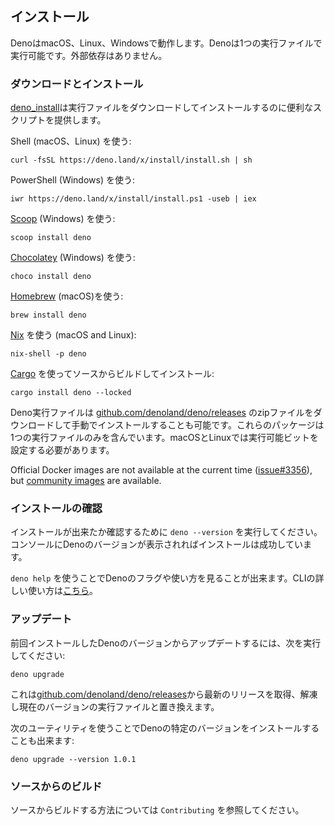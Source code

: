 <!-- ## Installation -->
## インストール

<!--
Deno works on macOS, Linux, and Windows. Deno is a single binary executable. It
has no external dependencies.
-->
DenoはmacOS、Linux、Windowsで動作します。Denoは1つの実行ファイルで実行可能です。外部依存はありません。

<!-- ### Download and install -->
### ダウンロードとインストール

<!--
[deno_install](https://github.com/denoland/deno_install) provides convenience
scripts to download and install the binary.
-->
[deno_install](https://github.com/denoland/deno_install)は実行ファイルをダウンロードしてインストールするのに便利なスクリプトを提供します。

<!-- Using Shell (macOS and Linux): -->
Shell (macOS、Linux) を使う: 
 
```shell
curl -fsSL https://deno.land/x/install/install.sh | sh
```

<!-- Using PowerShell (Windows): -->
PowerShell (Windows) を使う:

```shell
iwr https://deno.land/x/install/install.ps1 -useb | iex
```

<!-- Using [Scoop](https://scoop.sh/) (Windows): -->
[Scoop](https://scoop.sh/) (Windows) を使う: 

```shell
scoop install deno
```

<!-- Using [Chocolatey](https://chocolatey.org/packages/deno) (Windows): -->
[Chocolatey](https://chocolatey.org/packages/deno) (Windows) を使う: 

```shell
choco install deno
```

<!-- Using [Homebrew](https://formulae.brew.sh/formula/deno) (macOS): -->
[Homebrew](https://formulae.brew.sh/formula/deno) (macOS)を使う:

```shell
brew install deno
```

<!-- Using [Nix](https://nixos.org/download.html) (macOS and Linux): -->
[Nix](https://nixos.org/download.html) を使う (macOS and Linux):

```shell
nix-shell -p deno
```

<!-- Build and install from source using [Cargo](https://crates.io/crates/deno): -->
[Cargo](https://crates.io/crates/deno) を使ってソースからビルドしてインストール:

```shell
cargo install deno --locked
```

<!--
Deno binaries can also be installed manually, by downloading a zip file at
[github.com/denoland/deno/releases](https://github.com/denoland/deno/releases).
These packages contain just a single executable file. You will have to set the
executable bit on macOS and Linux.
-->
Deno実行ファイルは [github.com/denoland/deno/releases](https://github.com/denoland/deno/releases) のzipファイルをダウンロードして手動でインストールすることも可能です。これらのパッケージは1つの実行ファイルのみを含んでいます。macOSとLinuxでは実行可能ビットを設定する必要があります。

Official Docker images are not available at the current time
([issue#3356](https://github.com/denoland/deno/issues/3356)), but
[community images](https://github.com/hayd/deno-docker) are available.

<!-- ### Testing your installation -->
### インストールの確認

<!--
To test your installation, run `deno --version`. If this prints the Deno version
to the console the installation was successful.
-->
インストールが出来たか確認するために `deno --version` を実行してください。コンソールにDenoのバージョンが表示されればインストールは成功しています。

<!--
Use `deno help` to see help text documenting Deno's flags and usage. Get a
detailed guide on the CLI [here](./command_line_interface.md).
-->
`deno help` を使うことでDenoのフラグや使い方を見ることが出来ます。CLIの詳しい使い方は[こちら](./command_line_interface.md)。

<!-- ### Updating -->
### アップデート

<!-- To update a previously installed version of Deno, you can run: -->
前回インストールしたDenoのバージョンからアップデートするには、次を実行してください:

```shell
deno upgrade
```

<!--
This will fetch the latest release from
[github.com/denoland/deno/releases](https://github.com/denoland/deno/releases),
unzip it, and replace your current executable with it.
-->
これは[github.com/denoland/deno/releases](https://github.com/denoland/deno/releases)から最新のリリースを取得、解凍し現在のバージョンの実行ファイルと置き換えます。

<!-- You can also use this utility to install a specific version of Deno: -->
次のユーティリティを使うことでDenoの特定のバージョンをインストールすることも出来ます:

```shell
deno upgrade --version 1.0.1
```

<!-- ### Building from source -->
### ソースからのビルド

<!--
Information about how to build from source can be found in the `Contributing`
chapter.
-->
ソースからビルドする方法については `Contributing` を参照してください。
